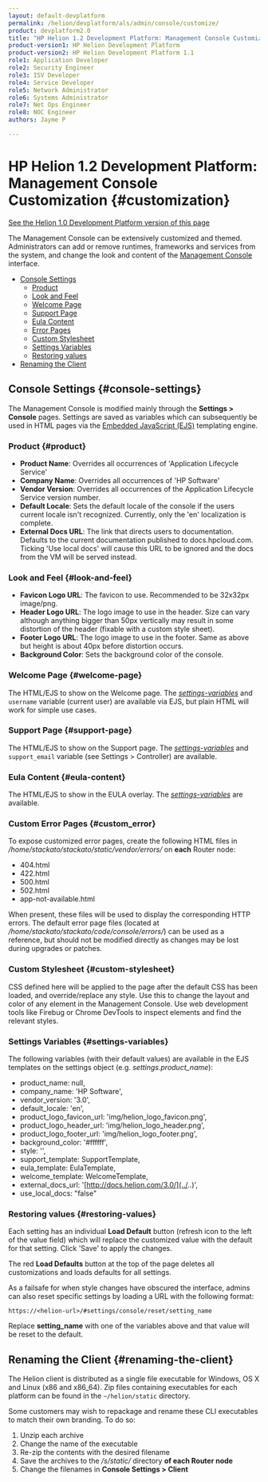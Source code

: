 ```yaml
---
layout: default-devplatform
permalink: /helion/devplatform/als/admin/console/customize/
product: devplatform2.0
title: "HP Helion 1.2 Development Platform: Management Console Customization "
product-version1: HP Helion Development Platform
product-version2: HP Helion Development Platform 1.1
role1: Application Developer
role2: Security Engineer
role3: ISV Developer 
role4: Service Developer
role5: Network Administrator
role6: Systems Administrator
role7: Net Ops Engineer 
role8: NOC Engineer 
authors: Jayme P

---
```

<!--UNDER REVISION-->

# HP Helion 1.2 Development Platform: Management Console Customization {#customization}
[See the Helion 1.0 Development Platform version of this page](/als/v1/admin/console/customize/)

The Management Console can be extensively customized and themed. Administrators can add or remove runtimes, frameworks and services from the system, and change the look and content of the [Management Console](/helion/devplatform/als/user/console/#management-console) interface.

-   [Console Settings](#console-settings)
	-   [Product](#product)
    -   [Look and Feel](#look-and-feel)
    -   [Welcome Page](#welcome-page)
    -   [Support Page](#support-page)
    -   [Eula Content](#eula-content)
    -   [Error Pages](#custom_error)
    -   [Custom Stylesheet](#custom-stylesheet)
    -   [Settings Variables](#settings-variables)
    -   [Restoring values](#restoring-values)
-   [Renaming the Client](#renaming-the-client)

## Console Settings {#console-settings}

The Management Console is modified mainly through the **Settings \> Console** pages. Settings are saved as variables which can subsequently be used in HTML pages via the [Embedded JavaScript (EJS)](http://embeddedjs.com/) templating engine.

### Product {#product}

-   **Product Name**: Overrides all occurrences of 'Application Lifecycle Service'
-   **Company Name**: Overrides all occurrences of 'HP Software'
-   **Vendor Version**: Overrides all occurrences of the Application Lifecycle Service
    version number.
-   **Default Locale**: Sets the default locale of the console if the
    users current locale isn't recognized. Currently, only the 'en'
    localization is complete.
-   **External Docs URL**: The link that directs users to documentation. Defaults to the current documentation published to docs.hpcloud.com. Ticking 'Use local docs' will cause this URL to be ignored and the docs from the VM will be served instead.

### Look and Feel {#look-and-feel}

-   **Favicon Logo URL**: The favicon to use. Recommended to be 32x32px
    image/png.
-   **Header Logo URL**: The logo image to use in the header. Size can
    vary although anything bigger than 50px vertically may result in
    some distortion of the header (fixable with a custom style sheet).
-   **Footer Logo URL**: The logo image to use in the footer. Same as
    above but height is about 40px before distortion occurs.
-   **Background Color**: Sets the background color of the console.

### Welcome Page {#welcome-page}

The HTML/EJS to show on the Welcome page. The [*settings-variables*](#customize-settings-vars) and `username`
variable (current user) are available via EJS, but plain HTML will work
for simple use cases.

### Support Page {#support-page}

The HTML/EJS to show on the Support page. The [*settings-variables*](#customize-settings-vars) and `support_email` variable (see Settings \> Controller) are available.

### Eula Content {#eula-content}

The HTML/EJS to show in the EULA overlay. The [*settings-variables*](#customize-settings-vars) are available.

### Custom Error Pages {#custom_error}
To expose customized error pages, create the following HTML files in */home/stackato/stackato/static/vendor/errors/* on **each** Router node:

- 404.html
- 422.html
- 500.html
- 502.html
- app-not-available.html

When present, these files will be used to display the corresponding HTTP errors.
The default error page files (located at */home/stackato/stackato/code/console/errors/*) can be used as a reference, but should not be modified directly as changes may be lost during upgrades or patches.

### Custom Stylesheet {#custom-stylesheet}

CSS defined here will be applied to the page after the default CSS has
been loaded, and override/replace any style. Use this to change the
layout and color of any element in the Management Console. Use web
development tools like Firebug or Chrome DevTools to inspect elements
and find the relevant styles.

### Settings Variables {#settings-variables}

The following variables (with their default values) are available in the
EJS templates on the settings object (e.g.
*settings.product_name*):

-   product\_name: null,
-   company\_name: 'HP Software',
-   vendor\_version: '3.0',
-   default\_locale: 'en',
-   product\_logo\_favicon\_url: 'img/helion\_logo\_favicon.png',
-   product\_logo\_header\_url: 'img/helion\_logo\_header.png',
-   product\_logo\_footer\_url: 'img/helion\_logo\_footer.png',
-   background\_color: '\#ffffff',
-   style: '',
-   support\_template: SupportTemplate,
-   eula\_template: EulaTemplate,
-   welcome\_template: WelcomeTemplate,
-   external\_docs\_url:
    '[http://docs.helion.com/3.0/](../..)',
-   use\_local\_docs: "false"

### Restoring values {#restoring-values}

Each setting has an individual **Load Default** button (refresh icon to
the left of the value field) which will replace the customized value
with the default for that setting. Click 'Save' to apply the changes.

The red **Load Defaults** button at the top of the page deletes all
customizations and loads defaults for all settings.

As a failsafe for when style changes have obscured the interface, admins
can also reset specific settings by loading a URL with the following
format:

    https://<helion-url>/#settings/console/reset/setting_name

Replace **setting_name** with one of the variables above and that value will be reset to the default.

## Renaming the Client {#renaming-the-client}

The Helion client is distributed as a single
file executable for Windows, OS X and Linux (x86 and x86\_64). Zip files
containing executables for each platform can be found in the
`~/helion/static` directory.

Some customers may wish to repackage and rename these CLI executables to match their own branding. To do so: 
 
1. Unzip each archive
2. Change the name of the executable
3. Re-zip the contents with the desired filename
4. Save the archives to the */s/static/* directory **of each Router node**
5. Change the filenames in **Console Settings > Client** 

